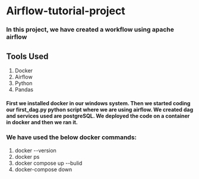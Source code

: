 ﻿# Airflow-tutorial-project

### In this project, we have created a workflow using apache airflow

## Tools Used
1. Docker
2. Airflow
3. Python
4. Pandas

#### First we installed docker in our windows system. Then we started coding our first_dag.py python script where we are using airflow. We created dag and services used are postgreSQL. We deployed the code on a container in docker and then we ran it.

### We have used the below docker commands:
1. docker --version
2. docker ps
3. docker compose up --bulid
4. docker-compose down
